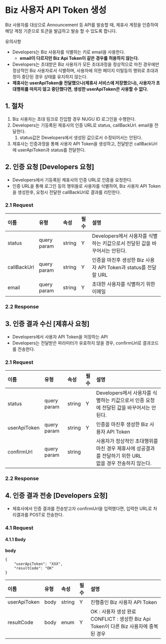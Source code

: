 # Biz 사용자 API Token 생성

Biz 사용자를 대상으로 Announcement 등 API를 발송할 때, 제휴사 계정을 인증하여 해당 계정 기준으로 토큰을 발급하고 발송 할 수 있도록 합니다. 

유의사항

* Developers는 Biz 사용자를 식별하는 키로 email을 사용한다.
  * **email이 다르지만 Biz Api Token이 같은 경우를 허용하지 않는다.**
*  Developers는 초대받은 Biz 사용자가 모든 초대과정을 정상적으로 마친 경우에만 정상적인 Biz 사용자로서 식별하며, 사용자에 의한 페이지 이탈등의 행위로 초대과정이 중단된 경우 상태를 유지하지 않는다. 
  * **제휴사는 userApiToken을 전달했으나\(제휴사 서비스에 저장했으나\), 사용자가 초대행위를 마치지 않고 중단했다면, 생성한 userApiToken은 사용할 수 없다.**

## 1. 절차 <a id="Biz&#xC0AC;&#xC6A9;&#xC790;APIToken&#xC0DD;&#xC131;v1-1.&#xC808;&#xCC28;"></a>

1. Biz 사용자는 초대 링크로 진입할 경우 NUGU ID 로그인을 수행한다.
2. Developers는 기등록된 제휴사의 인증 URL로 status, callBackUrl. email을 전달한다.
   1. status값은 Developers에서 생성된 값으로서 수정되어서는 안된다.
3. 제휴사는 인증과정을 통해 사용자 API Token을 생성하고, 전달받은 callBackUrl에 userApiToken과 status를 전달한다.

## 2. 인증 요청 \[Developers 요청\] <a id="Biz&#xC0AC;&#xC6A9;&#xC790;APIToken&#xC0DD;&#xC131;v1-2.&#xC778;&#xC99D;&#xC694;&#xCCAD;[Developers&#xC694;&#xCCAD;]"></a>

* Developers에서 기등록된 제휴사의 인증 URL로 인증을 요청한다.
* 인증 URL을 통해 로그인 등의 행위들로 사용자를 식별하여, Biz 사용자 API Token을 생성한후, 요청시 전달한 callBackUrl로 결과를 리턴한다.

### 2.1 Request <a id="Biz&#xC0AC;&#xC6A9;&#xC790;APIToken&#xC0DD;&#xC131;v1-2.1Request"></a>

| 이름 | 유형 | 속성 | 필수 | 설명 |
| :--- | :--- | :--- | :--- | :--- |
| status | query param | string | Y | Developers에서 사용자를 식별하는 키값으로서 전달된 값을 바꾸어서는 안된다. |
| callBackUrl | query param | string | Y | 인증을 마친후 생성한 Biz 사용자 API Token과 status를 전달할 URL |
| email | query param | string | Y | 초대한 사용자를 식별하기 위한 이메일 |

### 2.2 Response <a id="Biz&#xC0AC;&#xC6A9;&#xC790;APIToken&#xC0DD;&#xC131;v1-2.2Response"></a>

## 3. 인증 결과 수신 \[제휴사 요청\] <a id="Biz&#xC0AC;&#xC6A9;&#xC790;APIToken&#xC0DD;&#xC131;v1-3.&#xC778;&#xC99D;&#xACB0;&#xACFC;&#xC218;&#xC2E0;[&#xC81C;&#xD734;&#xC0AC;&#xC694;&#xCCAD;]"></a>

* Developers에서 사용자 API Token을 저장하는 API
* Developers는 전달받은 파라미터가 유효하지 않을 경우, confirmUrl로 결과코드를 전송한다.

### 2.1 Request <a id="Biz&#xC0AC;&#xC6A9;&#xC790;APIToken&#xC0DD;&#xC131;v1-2.1Request.1"></a>

|이름 | 유형 | 속성 | 필수 | 설명 |
| :--- | :--- | :--- | :--- | :--- |
| status | query param | string | Y | Developers에서 사용자를 식별하는 키값으로서 인증 요청에 전달된 값을 바꾸어서는 안된다. |
| userApiToken | query param | string | Y | 인증을 마친후 생성한 Biz 사용자 API Token |
| confirmUrl | query param | string |  | 사용자가 정상적인 초대행위를 마친 경우 제휴사에 성공결과를 전달하기 위한 URL<br>없을 경우 전송하지 않는다. |

### 2.2 Response <a id="Biz&#xC0AC;&#xC6A9;&#xC790;APIToken&#xC0DD;&#xC131;v1-2.2Response.1"></a>

## 4. 인증 결과 전송 \[Developers 요청\] <a id="Biz&#xC0AC;&#xC6A9;&#xC790;APIToken&#xC0DD;&#xC131;v1-4.&#xC778;&#xC99D;&#xACB0;&#xACFC;&#xC804;&#xC1A1;[Developers&#xC694;&#xCCAD;]"></a>

* 제휴사에서 인증 결과를 전송받고자 confirmUrl을 입력했다면, 입력한 URL로 처리결과를 POST로 전송한다.

### 4.1 Request <a id="Biz&#xC0AC;&#xC6A9;&#xC790;APIToken&#xC0DD;&#xC131;v1-4.1Request"></a>

#### 4.1.1 Body <a id="Biz&#xC0AC;&#xC6A9;&#xC790;APIToken&#xC0DD;&#xC131;v1-4.1.1Body"></a>

**body**

```text
{
    "userApiToken": "XXX",
    "resultCode": "OK"
}
```

|이름 | 유형 | 속성 | 필수 | 설명 |
| :--- | :--- | :--- | :--- | :--- |
| userApiToken | body | string | Y | 진행중인 Biz 사용자 API Token |
| resultCode | body | enum | Y | OK : 사용자 생성 완료<br>CONFLICT : 생성한 Biz Api Token이 다른 Biz 사용자에 중복된 경우 |
